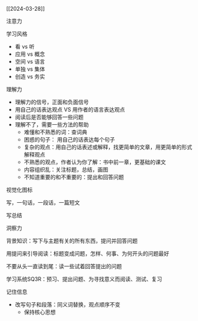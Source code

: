 
[[2024-03-28]]

注意力

学习风格
- 看 vs 听
- 应用 vs 概念
- 空间 vs 语言
- 单独 vs 集体
- 创造 vs 务实

理解力
- 理解力的信号，正面和负面信号
- 用自己的话表达观点 VS 用作者的语言表达观点
- 阅读后是否能够回答一些问题
- 理解不了，需要一些方法的帮助
    - 难懂和不熟悉的词：查词典
    - 困惑的句子： 用自己的话表达每个句子
    - 复杂的观点：用自己的话表述或解释，找更简单的文章，用更简单的形式解释观点
    - 不熟悉的观点，作者认为你了解：书中前一章，更基础的课文
    - 内容组织乱：关注标题，总结，画图
    - 不知道重要的和不重要的：提出和回答问题

视觉化图标

写，一句话，一段话，一篇短文

写总结

洞察力

背景知识：写下与主题有关的所有东西，提问并回答问题

用提问来引导阅读：标题变成问题，怎样、何事、为何开头的问题最好

不要从头一直读到尾：读一些试着回答提出的问题

学习系统SQ3R：预习、提出问题、为寻找意义而阅读、测试、复习

记住信息
- 改写句子和段落：同义词替换，观点顺序不变
	- 保持核心思想


